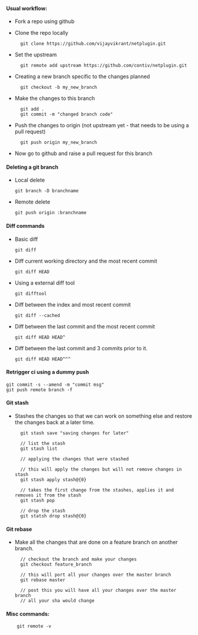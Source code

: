 #### Usual workflow:

* Fork a repo using github

* Clone the repo locally

        git clone https://github.com/vijayvikrant/netplugin.git

* Set the upstream 

        git remote add upstream https://github.com/contiv/netplugin.git

* Creating a new branch specific to the changes planned

        git checkout -b my_new_branch

* Make the changes to this branch

        git add .
        git commit -m "changed branch code"

* Push the changes to origin (not upstream yet - that needs to be using a pull request)

        git push origin my_new_branch


* Now go to github and raise a pull request for this branch


#### Deleting a git branch
* Local delete

    `git branch -D branchname`
* Remote delete

    `git push origin :branchname`

#### Diff commands
* Basic diff

    `git diff`
* Diff current working directory and the most recent commit

    `git diff HEAD`
* Using a external diff tool

    `git difftool`
* Diff between the index and most recent commit

    `git diff --cached`
* Diff between the last commit and the most recent commit

    `git diff HEAD HEAD^`
* Diff between the last commit and 3 commits prior to it.

    `git diff HEAD HEAD^^^`

#### Retrigger ci using a dummy push

    git commit -s --amend -m "commit msg"
    git push remote branch -f


#### Git stash
* Stashes the changes so that we can work on something else and restore the
    changes back at a later time.

        git stash save "saving changes for later"

        // list the stash
        git stash list

        // applying the changes that were stashed

        // this will apply the changes but will not remove changes in stash
        git stash apply stash@{0}

        // takes the first change from the stashes, applies it and removes it from the stash 
        git stash pop

        // drop the stash 
        git statsh drop stash@{0}

#### Git rebase
* Make all the changes that are done on a feature branch on another branch.

        // checkout the branch and make your changes
        git checkout feature_branch

        // this will port all your changes over the master branch
        git rebase master

        // post this you will have all your changes over the master branch
        // all your sha would change

#### Misc commands:

        git remote -v


